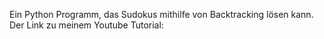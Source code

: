 Ein Python Programm, das Sudokus mithilfe von Backtracking lösen kann.
Der Link zu meinem Youtube Tutorial:
